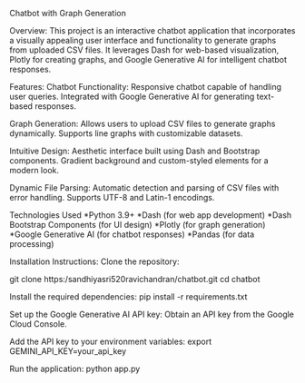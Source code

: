 Chatbot with Graph Generation

Overview:
This project is an interactive chatbot application that incorporates a visually appealing user interface and functionality to generate graphs from uploaded CSV files. It leverages Dash for web-based visualization, Plotly for creating graphs, and Google Generative AI for intelligent chatbot responses.

Features:
Chatbot Functionality:
Responsive chatbot capable of handling user queries.
Integrated with Google Generative AI for generating text-based responses.

Graph Generation:
Allows users to upload CSV files to generate graphs dynamically.
Supports line graphs with customizable datasets.

Intuitive Design:
Aesthetic interface built using Dash and Bootstrap components.
Gradient background and custom-styled elements for a modern look.

Dynamic File Parsing:
Automatic detection and parsing of CSV files with error handling.
Supports UTF-8 and Latin-1 encodings.

Technologies Used
*Python 3.9+
*Dash (for web app development)
*Dash Bootstrap Components (for UI design)
*Plotly (for graph generation)
*Google Generative AI (for chatbot responses)
*Pandas (for data processing)

Installation Instructions:
Clone the repository:

git clone https:/sandhiyasri520ravichandran/chatbot.git
cd chatbot

Install the required dependencies:
pip install -r requirements.txt

Set up the Google Generative AI API key:
Obtain an API key from the Google Cloud Console.

Add the API key to your environment variables:
export GEMINI_API_KEY=your_api_key

Run the application:
python app.py

